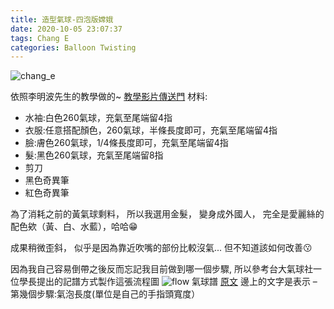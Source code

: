 ```yaml
---
title: 造型氣球-四泡版嫦娥
date: 2020-10-05 23:07:37
tags: Chang E
categories: Balloon Twisting
---
```

![chang_e](chang_e.jpg "balloon twisting chang_e")
<!-- more -->

依照李明波先生的教學做的~ [教學影片傳送門](https://www.youtube.com/watch?v=wkKMiK0QLyM)
材料:

* 水袖:白色260氣球，充氣至尾端留4指
* 衣服:任意搭配顏色，260氣球，半條長度即可，充氣至尾端留4指
* 臉:膚色260氣球，1/4條長度即可，充氣至尾端留4指
* 髮:黑色260氣球，充氣至尾端留8指
* 剪刀
* 黑色奇異筆
* 紅色奇異筆

為了消耗之前的黃氣球剩料，
所以我選用金髮，
變身成外國人，
完全是愛麗絲的配色欸（黃、白、水藍），哈哈😁

成果稍微歪斜，
似乎是因為靠近吹嘴的部份比較沒氣...
但不知道該如何改善😗

因為我自己容易倒帶之後反而忘記我目前做到哪一個步驟,
所以參考台大氣球社一位學長提出的記譜方式製作這張流程圖
![flow](g.jpg "balloon twisting flow")
氣球譜 [原文](https://mropengate.blogspot.com/2016/03/blog-post_87.html)
邊上的文字是表示 – 第幾個步驟:氣泡長度(單位是自己的手指頭寬度）
